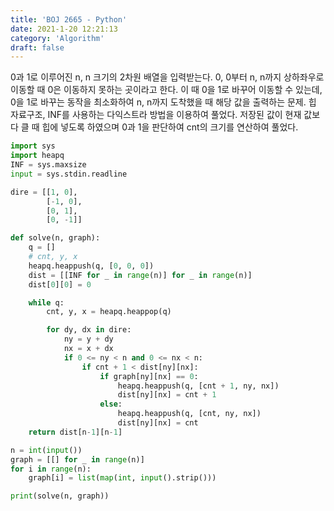 ```yaml
---
title: 'BOJ 2665 - Python'
date: 2021-1-20 12:21:13
category: 'Algorithm'
draft: false
---
```

0과 1로 이루어진 n, n 크기의 2차원 배열을 입력받는다. 0, 0부터 n, n까지 상하좌우로 이동할 때 0은 이동하지 못하는 곳이라고 한다. 이 때 0을 1로 바꾸어 이동할 수 있는데, 0을 1로 바꾸는 동작을 최소화하여 n, n까지 도착했을 때 해당 값을 출력하는 문제. 힙 자료구조, INF를 사용하는 다익스트라 방법을 이용하여 풀었다. 저장된 값이 현재 값보다 클 때 힙에 넣도록 하였으며 0과 1을 판단하여 cnt의 크기를 연산하여 풀었다.
```python
import sys
import heapq
INF = sys.maxsize
input = sys.stdin.readline

dire = [[1, 0],
        [-1, 0],
        [0, 1],
        [0, -1]]

def solve(n, graph):
    q = []
    # cnt, y, x
    heapq.heappush(q, [0, 0, 0])
    dist = [[INF for _ in range(n)] for _ in range(n)]
    dist[0][0] = 0

    while q:
        cnt, y, x = heapq.heappop(q)

        for dy, dx in dire:
            ny = y + dy
            nx = x + dx
            if 0 <= ny < n and 0 <= nx < n:
                if cnt + 1 < dist[ny][nx]:
                    if graph[ny][nx] == 0:
                        heapq.heappush(q, [cnt + 1, ny, nx])
                        dist[ny][nx] = cnt + 1
                    else:
                        heapq.heappush(q, [cnt, ny, nx])
                        dist[ny][nx] = cnt
    return dist[n-1][n-1]

n = int(input())
graph = [[] for _ in range(n)]
for i in range(n):
    graph[i] = list(map(int, input().strip()))

print(solve(n, graph))

```